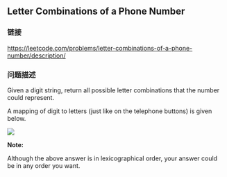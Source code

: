 ## Letter Combinations of a Phone Number  
### 链接  
https://leetcode.com/problems/letter-combinations-of-a-phone-number/description/  
### 问题描述
Given a digit string, return all possible letter combinations that the number could represent.



A mapping of digit to letters (just like on the telephone buttons) is given below.

<img src="http://upload.wikimedia.org/wikipedia/commons/thumb/7/73/Telephone-keypad2.svg/200px-Telephone-keypad2.svg.png" />


**Note:**<br />
Although the above answer is in lexicographical order, your answer could be in any order you want.

